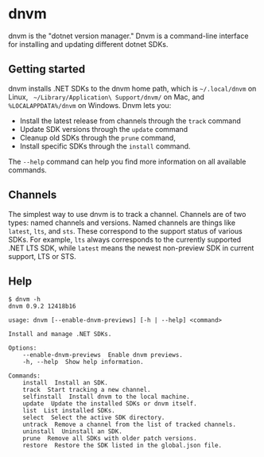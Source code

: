 # dnvm

dnvm is the "dotnet version manager." Dnvm is a command-line interface for installing and updating different dotnet SDKs. 

## Getting started 

dnvm installs .NET SDKs to the dnvm home path, which is `~/.local/dnvm` on Linux, ` ~/Library/Application\ Support/dnvm/` on Mac, and `%LOCALAPPDATA%/dnvm` on Windows. Dnvm lets you:
- Install the latest release from channels through the `track` command
- Update SDK versions through the `update` command
- Cleanup old SDKs through the `prune` command,
- Install specific SDKs through the `install` command.

The `--help` command can help you find more information on all available commands.

## Channels

The simplest way to use dnvm is to track a channel. Channels are of two types: named channels and versions. Named channels are things like `latest`, `lts`, and `sts`. These correspond to the support status of various SDKs. For example, `lts` always corresponds to the currently supported .NET LTS SDK, while `latest` means the newest non-preview SDK in current support, LTS or STS.

## Help
```
$ dnvm -h
dnvm 0.9.2 12418b16

usage: dnvm [--enable-dnvm-previews] [-h | --help] <command>

Install and manage .NET SDKs.

Options:
    --enable-dnvm-previews  Enable dnvm previews.
    -h, --help  Show help information.

Commands:
    install  Install an SDK.
    track  Start tracking a new channel.
    selfinstall  Install dnvm to the local machine.
    update  Update the installed SDKs or dnvm itself.
    list  List installed SDKs.
    select  Select the active SDK directory.
    untrack  Remove a channel from the list of tracked channels.
    uninstall  Uninstall an SDK.
    prune  Remove all SDKs with older patch versions.
    restore  Restore the SDK listed in the global.json file.
```
